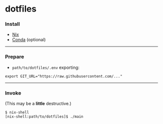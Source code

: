 # dotfiles

### Install
*   [Nix](https://nixos.org/nix/)
*   [Conda](https://anaconda.org/) (optional)

---
### Prepare
*   `path/to/dotfiles/.env` exporting:

```
export GIT_URL="https://raw.githubusercontent.com/..."
```

---
### Invoke
(This may be a **little** destructive.)
```
$ nix-shell
[nix-shell:path/to/dotfiles]$ ./main
```
